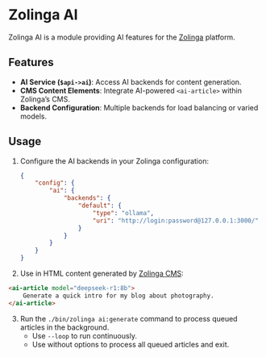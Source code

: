# Zolinga AI

Zolinga AI is a module providing AI features for the [Zolinga](https://github.com/webdevelopers-eu/zolinga) platform.

## Features

- **AI Service (`$api->ai`)**: Access AI backends for content generation.  
- **CMS Content Elements**: Integrate AI-powered `<ai-article>` within Zolinga’s CMS.  
- **Backend Configuration**: Multiple backends for load balancing or varied models.  

## Usage

1. Configure the AI backends in your Zolinga configuration:
   ```json
   {
       "config": {
           "ai": {
               "backends": {
                   "default": {
                       "type": "ollama",
                       "uri": "http://login:password@127.0.0.1:3000/"
                   }
               }
           }
       }
   }

2. Use <ai-article> in HTML content generated by [Zolinga CMS](https://github.com/webdevelopers-eu/zolinga-cms):
```html
<ai-article model="deepseek-r1:8b">
    Generate a quick intro for my blog about photography.
</ai-article>
```

3. Run the `./bin/zolinga ai:generate` command to process queued articles in the background.  
   - Use `--loop` to run continuously.  
   - Use without options to process all queued articles and exit.